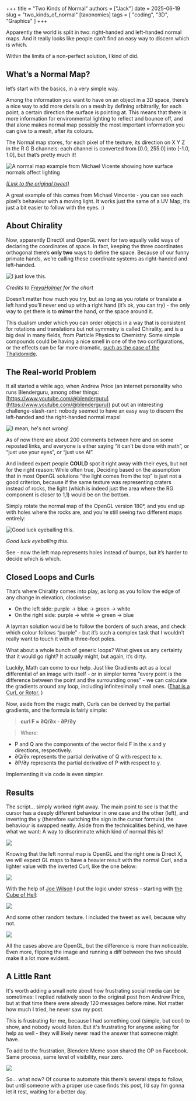 +++
title = "Two Kinds of Normal"
authors = ["Jack"]
date = 2025-06-19
slug = "two_kinds_of_normal"
[taxonomies]
tags = [ "coding", "3D", "Graphics" ] 
+++


Apparently the world is split in two: right-handed and left-handed normal maps. And it really looks like people can’t find an easy way to discern which is which. 

Within the limits of a non-perfect solution, I kind of did.

## What’s a Normal Map?

let’s start with the basics, in a very simple way.

Among the information you want to have on an object in a 3D space, there’s a nice way to add more details on a mesh by defining arbitrarily, for each point, a certain direction the surface is pointing at. This means that there is more information for environmental lighting to reflect and bounce off, and that alone makes normal map possibly the most important information you can give to a mesh, after its colours.

The Normal map stores, for each pixel of the texture, its direction on X Y Z in the R G B channels: each channel is converted from [0.0, 255.0] into [-1.0, 1.0], but that’s pretty much it!

![A normal map example from Michael Vicente showing how surface normals affect lighting](vincente_orb_normal.png)

*[(Link to the original tweet)](https://x.com/orb_3d/status/1931120894048358781)*

A great example of this comes from Michael Vincente - you can see each pixel’s behaviour with a moving light. It works just the same of a UV Map, it’s just a bit easier to follow with the eyes. :)

## About Chirality

Now, apparently DirectX and OpenGL went for two equally valid ways of declaring the coordinates of space. In fact, keeping the three coordinates orthogonal there’s **only two** ways to define the space. Because of our funny primate hands, we’re calling these coordinate systems as right-handed and left-handed.

![I just love this.](freya_right_hand.png)

*Credits to [FreyaHolmer](https://x.com/FreyaHolmer) for the chart*

Doesn’t matter how much you try, but as long as you rotate or translate a left hand you’ll never end up with a right hand (it’s ok, you can try) - the only way to get there is to **mirror** the hand, or the space around it.

This dualism under which you can order objects in a way that is consistent for rotations and translations but not symmetry is called Chirality, and is a big deal in many fields, from Particle Physics to Chemistry. Some simple compounds could be having a nice smell in one of the two configurations, or the effects can be far more dramatic, [such as the case of the Thalidomide](https://en.wikipedia.org/wiki/Thalidomide).

## The Real-world Problem

It all started a while ago, when Andrew Price (an internet personality who runs Blenderguru, among other things: [https://www.youtube.com/@blenderguru](https://www.youtube.com/@blenderguru)) put out an interesting challenge-slash-rant: nobody seemed to have an easy way to discern the left-handed and the right-handed normal maps!

![I mean, he's not wrong!](andrew_rant.png)

As of now there are about 200 comments between here and on some reposted links, and everyone is either saying “it can’t be done with math”, or “just use your eyes”, or “just use AI”.

And indeed expert people **COULD** spot it right away with their eyes, but not for the right reason: While often true, Deciding based on the assumption that in most OpenGL solutions “the light comes from the top” is just not a good criterion, because if the same texture was representing craters instead of rocks, the light (which is indeed just the area where the RG component is closer to 1,1) would be on the bottom. 

Simply rotate the normal map of the OpenGL version 180°, and you end up with holes where the rocks are, and you’re still seeing two different maps entirely:

![Good luck eyeballing this.](rotated_normal.png)

*Good luck eyeballing this.*

See - now the left map represents holes instead of bumps, but it’s harder to decide which is which.

## Closed Loops and Curls

That’s where Chirality comes into play, as long as you follow the edge of any change in elevation, clockwise:

- On the left side: purple → blue → green → white
- On the right side: purple → white → green → blue

A layman solution would be to follow the borders of such areas, and check which colour follows “purple” - but it’s such a complex task that I wouldn’t really want to touch it with a three-foot poles.

What about a whole bunch of generic loops? What gives us any certainty that it would go right? It actually might, but again, it’s dirty.

Luckily, Math can come to our help. Just like Gradients act as a local differential of an image with itself - or in simpler terms “every point is the difference between the point and the surrounding ones” - we can calculate the gradients around any loop, including infinitesimally small ones.  ([That is a Curl, or Rotor.](https://en.wikipedia.org/wiki/Curl_(mathematics)) )

Now, aside from the magic math, Curls can be derived by the partial gradients, and the formula is fairly simple:

> **curl F = ∂Q/∂x - ∂P/∂y**

> Where:
* P and Q are the components of the vector field F in the x and y directions, respectively.
* ∂Q/∂x represents the partial derivative of Q with respect to x.
* ∂P/∂y represents the partial derivative of P with respect to y.

Implementing it via code is even simpler.

## Results

The script… simply worked right away. The main point to see is that the cursor has a deeply different behaviour in one case and the other (left), and inverting the y (therefore switching the sign in the cursor formula) the behaviour is swapped neatly. Aside from the technicalities behind, we have what we want: A way to discriminate which kind of normal this is! 

![](result_1.png)

Knowing that the left normal map is OpenGL and the right one is Direct X, we will expect GL maps to have a heavier result with the normal Curl, and a lighter value with the inverted Curl, like the one below:

![](result_2.png)

With the help of [Joe Wilson](https://x.com/JoeWilsonEQ1) I put the logic under stress - starting with [the Cube of Hell](https://x.com/JoeWilsonEQ1/status/1935456296225972477):

![](result_3.png)

And some other random texture. I included the tweet as well, because why not.

![](result_4.png)

All the cases above are OpenGL, but the difference is more than noticeable. Even more, flipping the image and running a diff between the two should make it a lot more evident.

## A Little Rant

It's worth adding a small note about how frustrating social media can be sometimes: I replied relatively soon to the original post from Andrew Price, but at that time there were already 120 messages before mine. Not matter how much I tried, he never saw my post.

This is frustrating for me, because I had something cool (simple, but cool) to show, and nobody would listen. But it's frustrating for anyone asking for help as well - they will likely never read the answer that someone might have.

To add to the frustration, Blendere Meme soon shared the OP on Facebook. Same process, same level of visibility, near zero.

![](normal_maps_meme.jpg)

So… what now? Of course to automate this there’s several steps to follow, but until someone with a proper use case finds this post, I’d say I’m gonna let it rest, waiting for a better day.